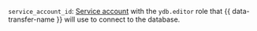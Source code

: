 
`service_account_id`: [Service account](../../../../../iam/concepts/users/service-accounts.md) with the `ydb.editor` role that {{ data-transfer-name }} will use to connect to the database.

